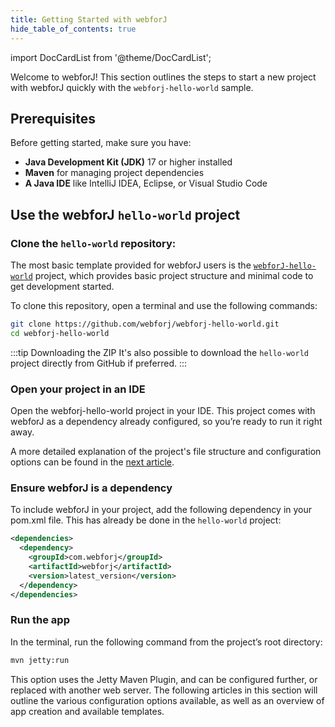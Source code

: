 ```yaml
---
title: Getting Started with webforJ
hide_table_of_contents: true
---
```



<Head>
  <style>{`
  .container {
    max-width: 65em !important;
  }
  `}</style>
</Head>

<!-- vale off -->
import DocCardList from '@theme/DocCardList';

<!-- vale on -->

Welcome to webforJ! This section outlines the steps to start a new project with webforJ quickly with the `webforj-hello-world` sample.


## Prerequisites
Before getting started, make sure you have:

- **Java Development Kit (JDK)** 17 or higher installed
- **Maven** for managing project dependencies
- **A Java IDE** like IntelliJ IDEA, Eclipse, or Visual Studio Code

## Use the webforJ `hello-world` project

### Clone the `hello-world` repository:

The most basic template provided for webforJ users is the [`webforJ-hello-world`](https://github.com/webforj/webforj-hello-world) project, which provides basic project structure and minimal code to get development started.

To clone this repository, open a terminal and use the following commands:

```bash
git clone https://github.com/webforj/webforj-hello-world.git
cd webforj-hello-world
```

:::tip Downloading the ZIP
It's also possible to download the `hello-world` project directly from GitHub if preferred.
:::

### Open your project in an IDE

Open the webforj-hello-world project in your IDE. This project comes with webforJ as a dependency already configured, so you’re ready to run it right away.

A more detailed explanation of the project's file structure and configuration options can be found in the [next article](./configuration).

### Ensure webforJ is a dependency

To include webforJ in your project, add the following dependency in your pom.xml file. This has already be done in the `hello-world` project:

```xml
<dependencies>
  <dependency>
    <groupId>com.webforj</groupId>
    <artifactId>webforj</artifactId>
    <version>latest_version</version>
  </dependency>
</dependencies>
```

### Run the app

In the terminal, run the following command from the project’s root directory:

```bash
mvn jetty:run
```

This option uses the Jetty Maven Plugin, and can be configured further, or replaced with another web server. The following articles in this section will outline the various configuration options available, as well as an overview of app creation and available templates.

<DocCardList className="topics-list" />